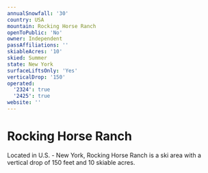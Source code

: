 ```yaml
---
annualSnowfall: '30'
country: USA
mountain: Rocking Horse Ranch
openToPublic: 'No'
owner: Independent
passAffiliations: ''
skiableAcres: '10'
skied: Summer
state: New York
surfaceLiftsOnly: 'Yes'
verticalDrop: '150'
operated:
  '2324': true
  '2425': true
website: ''
---
```



# Rocking Horse Ranch

Located in U.S. - New York, Rocking Horse Ranch is a ski area with a vertical drop of 150 feet and 10 skiable acres.
